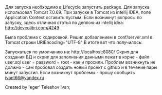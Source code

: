 
Для запуска необходимо
в Lifecycle запустить package.
Для запуска использовал Tomcat 7.0.69. При запуске в Tomcat из intellij IDEA, поле Application Context оставить пустым.
Если возникнут вопросы по запуску, здесь отличная статья по деплою из intellij idea: http://devcolibri.com/4249

Была проблема с кодировкой. Решил добавлением в conf/server.xml в Tomcat строки URIEncoding="UTF-8"
В итоге вот что получилось:

<Connector port="8080" 
           protocol="HTTP/1.1"
           connectionTimeout="20000"
           URIEncoding="UTF-8"
           redirectPort="8443"/>

Запускаться по умолчанию на: http://localhost:8080/
Скрип для создания БД и скрип для заполнения данными лежат в корне - файл user.sql 
user = password = root - как и просили.
Проблем возникнуть не должно - сам пробовал создать новый проект с github и 
в течение пары минут запустил.
Если возникнут проблемы - прошу сообщить ivant66@yandex.ru

Created by 'eger' Teleshov Ivan;
 
